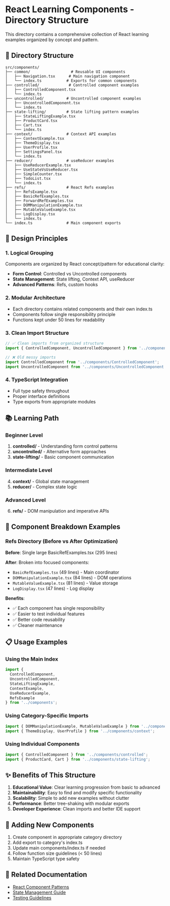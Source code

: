 # React Learning Components - Directory Structure

This directory contains a comprehensive collection of React learning examples organized by concept and pattern.

## 📁 Directory Structure

```
src/components/
├── common/                  # Reusable UI components
│   ├── Navigation.tsx      # Main navigation component
│   └── index.ts           # Exports for common components
├── controlled/             # Controlled component examples
│   ├── ControlledComponent.tsx
│   └── index.ts
├── uncontrolled/          # Uncontrolled component examples
│   ├── UncontrolledComponent.tsx
│   └── index.ts
├── state-lifting/         # State lifting pattern examples
│   ├── StateLiftingExample.tsx
│   ├── ProductCard.tsx
│   ├── Cart.tsx
│   └── index.ts
├── context/               # Context API examples
│   ├── ContextExample.tsx
│   ├── ThemeDisplay.tsx
│   ├── UserProfile.tsx
│   ├── SettingsPanel.tsx
│   └── index.ts
├── reducer/               # useReducer examples
│   ├── UseReducerExample.tsx
│   ├── UseStateVsUseReducer.tsx
│   ├── SimpleCounter.tsx
│   ├── TodoList.tsx
│   └── index.ts
├── refs/                  # React Refs examples
│   ├── RefsExample.tsx
│   ├── BasicRefExamples.tsx
│   ├── ForwardRefExamples.tsx
│   ├── DOMManipulationExample.tsx
│   ├── MutableValueExample.tsx
│   ├── LogDisplay.tsx
│   └── index.ts
└── index.ts               # Main component exports
```

## 🎯 Design Principles

### 1. **Logical Grouping**
Components are organized by React concept/pattern for educational clarity:
- **Form Control**: Controlled vs Uncontrolled components
- **State Management**: State lifting, Context API, useReducer
- **Advanced Patterns**: Refs, custom hooks

### 2. **Modular Architecture**
- Each directory contains related components and their own index.ts
- Components follow single responsibility principle
- Functions kept under 50 lines for readability

### 3. **Clean Import Structure**
```typescript
// ✅ Clean imports from organized structure
import { ControlledComponent, UncontrolledComponent } from '../components';

// ❌ Old messy imports
import ControlledComponent from '../components/ControlledComponent';
import UncontrolledComponent from '../components/UncontrolledComponent';
```

### 4. **TypeScript Integration**
- Full type safety throughout
- Proper interface definitions
- Type exports from appropriate modules

## 📚 Learning Path

### Beginner Level
1. **controlled/** - Understanding form control patterns
2. **uncontrolled/** - Alternative form approaches
3. **state-lifting/** - Basic component communication

### Intermediate Level
4. **context/** - Global state management
5. **reducer/** - Complex state logic

### Advanced Level
6. **refs/** - DOM manipulation and imperative APIs

## 🔧 Component Breakdown Examples

### Refs Directory (Before vs After Optimization)

**Before**: Single large BasicRefExamples.tsx (295 lines)

**After**: Broken into focused components:
- `BasicRefExamples.tsx` (49 lines) - Main coordinator
- `DOMManipulationExample.tsx` (84 lines) - DOM operations
- `MutableValueExample.tsx` (81 lines) - Value storage
- `LogDisplay.tsx` (47 lines) - Log display

**Benefits**:
- ✅ Each component has single responsibility
- ✅ Easier to test individual features
- ✅ Better code reusability
- ✅ Cleaner maintenance

## 📋 Usage Examples

### Using the Main Index
```typescript
import { 
  ControlledComponent,
  UncontrolledComponent,
  StateLiftingExample,
  ContextExample,
  UseReducerExample,
  RefsExample 
} from '../components';
```

### Using Category-Specific Imports
```typescript
import { DOMManipulationExample, MutableValueExample } from '../components/refs';
import { ThemeDisplay, UserProfile } from '../components/context';
```

### Using Individual Components
```typescript
import { ControlledComponent } from '../components/controlled';
import { ProductCard, Cart } from '../components/state-lifting';
```

## ✨ Benefits of This Structure

1. **Educational Value**: Clear learning progression from basic to advanced
2. **Maintainability**: Easy to find and modify specific functionality
3. **Scalability**: Simple to add new examples without clutter
4. **Performance**: Better tree-shaking with modular exports
5. **Developer Experience**: Clean imports and better IDE support

## 🚀 Adding New Components

1. Create component in appropriate category directory
2. Add export to category's index.ts
3. Update main components/index.ts if needed
4. Follow function size guidelines (< 50 lines)
5. Maintain TypeScript type safety

## 📖 Related Documentation

- [React Component Patterns](../docs/component-patterns.md)
- [State Management Guide](../docs/state-management.md)
- [Testing Guidelines](../docs/testing.md)